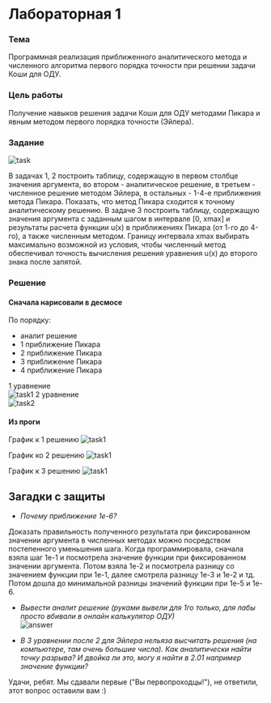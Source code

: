 # Лабораторная 1
 
### Тема   
Программная реализация приближенного аналитического метода и численного алгоритма первого порядка точности при решении задачи Коши для ОДУ.  

### Цель работы  
Получение навыков решения задачи Коши для ОДУ методами Пикара и явным методом первого порядка точности (Эйлера).  

### Задание  
![task](./img/task.png)

В задачах 1, 2 построить таблицу, содержащую в первом столбце значения аргумента, во втором - аналитическое решение, в третьем - численное решение методом Эйлера, в остальных - 1-4-е приближения метода Пикара. Показать, что метод Пикара сходится к точному аналитическому решению. В задаче 3 построить таблицу, содержащую значения аргумента с заданным шагом в интервале [0, xmax] и результаты расчета функции u(x) в приближениях Пикара (от 1-го до 4-го), а также численным методом. Границу интервала xmax выбирать максимально возможной из условия, чтобы численный метод обеспечивал точность вычисления решения уравнения u(x) до второго знака после запятой. 

### Решение

#### Сначала нарисовали в десмосе
По порядку:
- аналит решение  
- 1 приближение Пикара
- 2 приближение Пикара  
- 3 приближение Пикара  
- 4 приближение Пикара  

1 уравнение  
![task1](./img/task1.jpeg)
2 уравнение  
![task2](./img/task2.jpeg)

#### Из проги

График к 1 решению
![task1](./img/1.png)

График ко 2 решению
![task1](./img/2.png)

График к 3 решению
![task1](./img/3.png)


## Загадки с защиты

- _Почему приближение 1e-6?_  

Доказать правильность полученного результата при фиксированном значении аргумента в численных методах можно посредством постепенного уменьшения шага. Когда программировала, сначала взяла шаг 1e-1 и посмотрела значение функции при фиксированном значении аргумента. Потом взяла 1e-2 и посмотрела разницу со значением функции при 1e-1, далее смотрела разницу 1e-3 и 1e-2 и тд. Потом дошла до минимальной разницы значений функции при 1e-5 и 1e-6.

- _Вывести аналит решение (руками вывели для 1го только, для лабы просто вбивали в онлайн калькулятор ОДУ)_  
![answer](./img/ans2.jpeg)

- _В 3 уравнении после 2 для Эйлера нельяза высчитать решения (на компьютере, там очень большие числа). 
Как аналитически найти точку разрыва? И двойка ли это, могу я найти в 2.01 например значение функции?_

Удачи, ребят. Мы сдавали первые ("Вы первопроходцы!"), не ответили, этот вопрос оставили вам :)
